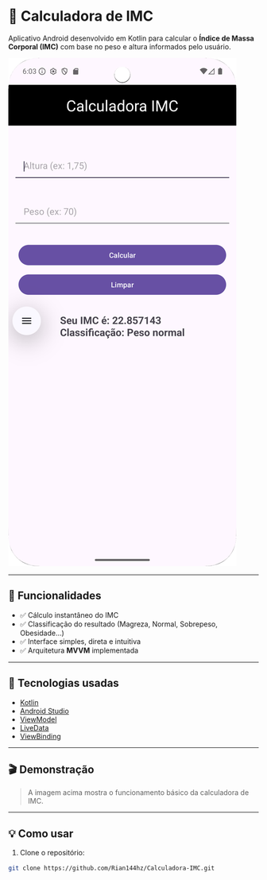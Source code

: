 # 🧮 Calculadora de IMC

Aplicativo Android desenvolvido em Kotlin para calcular o **Índice de Massa Corporal (IMC)** com base no peso e altura informados pelo usuário.

![Print do App](image.png.png)

---

## 📱 Funcionalidades

- ✅ Cálculo instantâneo do IMC
- ✅ Classificação do resultado (Magreza, Normal, Sobrepeso, Obesidade...)
- ✅ Interface simples, direta e intuitiva
- ✅ Arquitetura **MVVM** implementada

---

## 🚀 Tecnologias usadas

- [Kotlin](https://kotlinlang.org/)
- [Android Studio](https://developer.android.com/studio)
- [ViewModel](https://developer.android.com/topic/libraries/architecture/viewmodel)
- [LiveData](https://developer.android.com/topic/libraries/architecture/livedata)
- [ViewBinding](https://developer.android.com/topic/libraries/view-binding)

---

## 🎬 Demonstração

> A imagem acima mostra o funcionamento básico da calculadora de IMC.

---

## 💡 Como usar

1. Clone o repositório:
```bash
git clone https://github.com/Rian144hz/Calculadora-IMC.git
